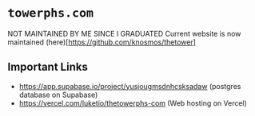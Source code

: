 # `towerphs.com`
NOT MAINTAINED BY ME SINCE I GRADUATED
Current website is now maintained (here)[https://github.com/knosmos/thetower]

## Important Links
- https://app.supabase.io/project/yusjougmsdnhcsksadaw (postgres database on Supabase)
- https://vercel.com/luketio/thetowerphs-com (Web hosting on Vercel)
